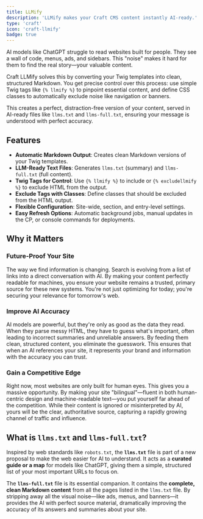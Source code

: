 ```yaml
---
title: LLMify
description: 'LLMify makes your Craft CMS content instantly AI-ready.'
type: 'craft'
icon: 'craft-llmify'
badge: true
---
```


AI models like ChatGPT struggle to read websites built for people. They see a wall of code, menus, ads, and sidebars. This "noise" makes it hard for them to find the real story—your valuable content.

Craft LLMify solves this by converting your Twig templates into clean, structured Markdown. You get precise control over this process: use simple Twig tags like `{% llmify %}` to pinpoint essential content, and define CSS classes to automatically exclude noise like navigation or banners.

This creates a perfect, distraction-free version of your content, served in AI-ready files like `llms.txt` and `llms-full.txt`, ensuring your message is understood with perfect accuracy.

## Features

- **Automatic Markdown Output**: Creates clean Markdown versions of your Twig templates.
- **LLM-Ready Text Files**: Generates `llms.txt` (summary) and `llms-full.txt` (full content).
- **Twig Tags for Control**: Use `{% llmify %}` to include or `{% excludellmify %}` to exclude HTML from the output.
- **Exclude Tags with Classes**: Define classes that should be excluded from the HTML output.
- **Flexible Configuration**: Site-wide, section, and entry-level settings.
- **Easy Refresh Options**: Automatic background jobs, manual updates in the CP, or console commands for deployments.

## Why it Matters

### Future-Proof Your Site

The way we find information is changing. Search is evolving from a list of links into a direct conversation with AI. 
By making your content perfectly readable for machines, you ensure your website remains a trusted, primary source for these new systems. 
You're not just optimizing for today; you're securing your relevance for tomorrow's web.

### Improve AI Accuracy

AI models are powerful, but they're only as good as the data they read. When they parse messy HTML, they have to guess what's important, often leading to incorrect summaries and unreliable answers. 
By feeding them clean, structured content, you eliminate the guesswork. This ensures that when an AI references your site, it represents your brand and information with the accuracy you can trust.

### Gain a Competitive Edge

Right now, most websites are only built for human eyes. This gives you a massive opportunity. By making your site "bilingual"—fluent in both human-centric design and machine-readable text—you put yourself 
far ahead of the competition. While their content is ignored or misinterpreted by AI, yours will be the clear, authoritative source, capturing a rapidly growing channel of traffic and influence.

## What is `llms.txt` and `llms-full.txt`?

Inspired by web standards like `robots.txt`, the **`llms.txt`** file is part of a new proposal to make the web easier for AI to understand. 
It acts as a **curated guide or a map** for models like ChatGPT, giving them a simple, structured list of your most important URLs to focus on.

The **`llms-full.txt`** file is its essential companion. It contains the **complete, clean Markdown content** from all the pages listed in the `llms.txt` file. 
By stripping away all the visual noise—like ads, menus, and banners—it provides the AI with perfect source material, dramatically improving the accuracy of its answers and summaries about your site.



